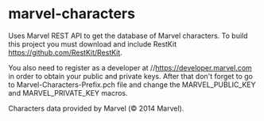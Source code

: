 marvel-characters
=================
Uses Marvel REST API to get the database of Marvel characters.
To build this project you must download and include RestKit https://github.com/RestKit/RestKit.

You also need to register as a developer at //https://developer.marvel.com in order to obtain your public and private keys.
After that don't forget to go to Marvel-Characters-Prefix.pch file and change the MARVEL_PUBLIC_KEY and MARVEL_PRIVATE_KEY macros.

Characters data provided by Marvel (© 2014 Marvel).
